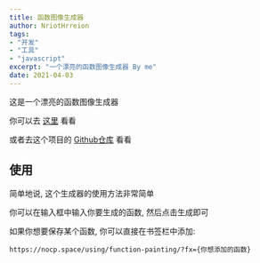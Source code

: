 ```yaml
---
title: 函数图像生成器
author: NriotHrreion
tags:
- "开发"
- "工具"
- "javascript"
excerpt: "一个漂亮的函数图像生成器 By me"
date: 2021-04-03
---
```


这是一个漂亮的函数图像生成器

你可以去 [这里](https://nocp.space/using/function-painting/) 看看

或者去这个项目的 [Github仓库](https://github.com/NriotHrreion/Function-painting) 看看

## 使用

简单地说, 这个生成器的使用方法非常简单

你可以在输入框中输入你要生成的函数, 然后点击生成即可

如果你想要保存某个函数, 你可以直接在书签栏中添加:

`https://nocp.space/using/function-painting/?fx={你想添加的函数}`
